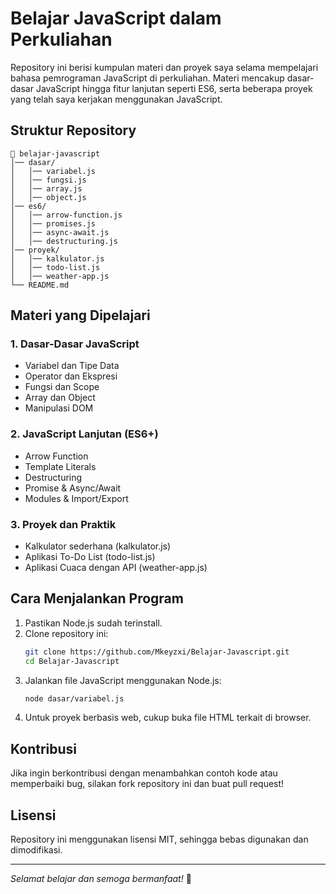 # Belajar JavaScript dalam Perkuliahan

Repository ini berisi kumpulan materi dan proyek saya selama mempelajari bahasa pemrograman JavaScript di perkuliahan. Materi mencakup dasar-dasar JavaScript hingga fitur lanjutan seperti ES6, serta beberapa proyek yang telah saya kerjakan menggunakan JavaScript.

## Struktur Repository

```
📂 belajar-javascript
│── dasar/
│   │── variabel.js
│   │── fungsi.js
│   │── array.js
│   │── object.js
│── es6/
│   │── arrow-function.js
│   │── promises.js
│   │── async-await.js
│   │── destructuring.js
│── proyek/
│   │── kalkulator.js
│   │── todo-list.js
│   │── weather-app.js
└── README.md
```

## Materi yang Dipelajari

### 1. Dasar-Dasar JavaScript
- Variabel dan Tipe Data
- Operator dan Ekspresi
- Fungsi dan Scope
- Array dan Object
- Manipulasi DOM

### 2. JavaScript Lanjutan (ES6+)
- Arrow Function
- Template Literals
- Destructuring
- Promise & Async/Await
- Modules & Import/Export

### 3. Proyek dan Praktik
- Kalkulator sederhana (kalkulator.js)
- Aplikasi To-Do List (todo-list.js)
- Aplikasi Cuaca dengan API (weather-app.js)

## Cara Menjalankan Program
1. Pastikan Node.js sudah terinstall.
2. Clone repository ini:
   ```sh
   git clone https://github.com/Mkeyzxi/Belajar-Javascript.git
   cd Belajar-Javascript
   ```
3. Jalankan file JavaScript menggunakan Node.js:
   ```sh
   node dasar/variabel.js
   ```
4. Untuk proyek berbasis web, cukup buka file HTML terkait di browser.

## Kontribusi
Jika ingin berkontribusi dengan menambahkan contoh kode atau memperbaiki bug, silakan fork repository ini dan buat pull request!

## Lisensi
Repository ini menggunakan lisensi MIT, sehingga bebas digunakan dan dimodifikasi.

---
_Selamat belajar dan semoga bermanfaat!_ 🚀
